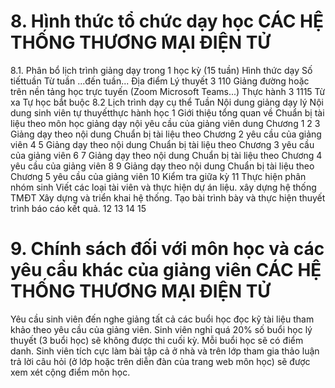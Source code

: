 # 8. Hình thức tổ chức dạy học CÁC HỆ THỐNG THƯƠNG MẠI ĐIỆN TỬ
8.1. Phân bổ lịch trình giảng dạy trong 1 học kỳ (15 tuần) Hình thức dạy Số tiếttuần Từ tuần ...đến tuần... Địa điểm Lý thuyết 3 110 Giảng đường hoặc trên nền tảng học trực tuyến (Zoom Microsoft Teams...) Thực hành 3 1115 Từ xa Tự học bắt buộc 8.2 Lịch trình dạy cụ thể Tuần Nội dung giảng dạy lý Nội dung sinh viên tự thuyếtthực hành học 1 Giới thiệu tổng quan về Chuẩn bị tài liệu theo môn học giảng dạy nội yêu cầu của giảng viên dung Chương 1 2 3 Giảng dạy theo nội dung Chuẩn bị tài liệu theo Chương 2 yêu cầu của giảng viên 4 5 Giảng dạy theo nội dung Chuẩn bị tài liệu theo Chương 3 yêu cầu của giảng viên 6 7 Giảng dạy theo nội dung Chuẩn bị tài liệu theo Chương 4 yêu cầu của giảng viên 8 9 Giảng dạy theo nội dung Chuẩn bị tài liệu theo Chương 5 yêu cầu của giảng viên 10 Kiểm tra giữa kỳ 11 Thực hiện phân nhóm sinh Viết các loại tài viên và thực hiện dự án liệu. xây dựng hệ thống TMĐT Xây dựng và triển khai hệ thống. Tạo bài trình bày và thực hiện thuyết trình báo cáo kết quả. 12 13 14 15
# 9. Chính sách đối với môn học và các yêu cầu khác của giảng viên CÁC HỆ THỐNG THƯƠNG MẠI ĐIỆN TỬ
Yêu cầu sinh viên đến nghe giảng tất cả các buổi học đọc kỹ tài liệu tham khảo theo yêu cầu của giảng viên. Sinh viên nghỉ quá 20% số buổi học lý thuyết (3 buổi học) sẽ không được thi cuối kỳ. Mỗi buổi học sẽ có điểm danh. Sinh viên tích cực làm bài tập cả ở nhà và trên lớp tham gia thảo luận trả lời câu hỏi (ở lớp hoặc trên diễn đàn của trang web môn học) sẽ được xem xét cộng điểm môn học.
